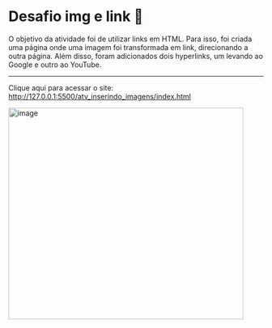 # Desafio img e link 🔗
O objetivo da atividade foi de utilizar links em HTML. Para isso, foi criada uma página onde uma imagem foi transformada em link, direcionando a outra página. Além disso, foram adicionados dois hyperlinks, um levando ao Google e outro ao YouTube.
________________________________________________________________

Clique aqui para acessar o site:
http://127.0.0.1:5500/atv_inserindo_imagens/index.html 


<img width="464" height="419" alt="image" src="https://github.com/user-attachments/assets/357a00b9-1f5f-4c9e-8285-2c4991bb48b4" />
